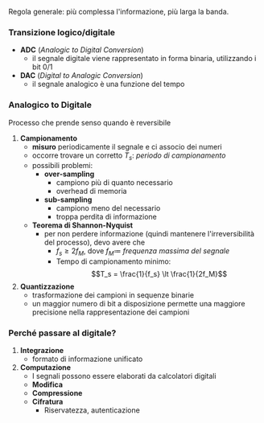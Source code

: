 Regola generale: più complessa l'informazione, più larga la banda.

### Transizione logico/digitale

- **ADC** (*Analogic to Digital Conversion*)
	- il segnale digitale viene rappresentato in forma binaria, utilizzando i bit 0/1
- **DAC** (*Digital to Analogic Conversion*)
	- il segnale analogico è una funzione del tempo

### Analogico to Digitale

Processo che prende senso quando è reversibile
1. **Campionamento**
	- **misuro** periodicamente il segnale e ci associo dei numeri
	- occorre trovare un corretto $T_s$: *periodo di campionamento*
	- possibili problemi:
		- **over-sampling**
			- campiono più di quanto necessario
			- overhead di memoria
		- **sub-sampling**
			- campiono meno del necessario
			- troppa perdita di informazione
	- **Teorema di Shannon-Nyquist**
		- per non perdere informazione (quindi mantenere l'irreversibilità del processo), devo avere che
			- $f_s \geq 2f_M$, dove $f_M \coloneqq$ *frequenza massima del segnale*
			- Tempo di campionamento minimo: $$T_s = \frac{1}{f_s} \lt \frac{1}{2f_M}$$
2. **Quantizzazione**
	- trasformazione dei campioni in sequenze binarie
	- un maggior numero di bit a disposizione permette una maggiore precisione nella rappresentazione dei campioni

### Perché passare al digitale?

1. **Integrazione**
	- formato di informazione unificato
2. **Computazione**
	- I segnali possono essere elaborati da calcolatori digitali
	- **Modifica**
	- **Compressione**
	- **Cifratura**
		- Riservatezza, autenticazione